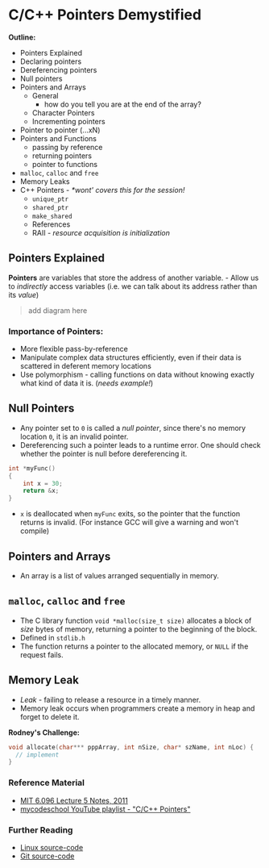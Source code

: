 # C/C++ Pointers Demystified

**Outline:**
- Pointers Explained
- Declaring pointers
- Dereferencing pointers
- Null pointers
- Pointers and Arrays
    - General
        - how do you tell you are at the end of the array?
    - Character Pointers
    - Incrementing pointers
- Pointer to pointer (...xN)
- Pointers and Functions
    - passing by reference
    - returning pointers
    - pointer to functions
- `malloc`, `calloc` and `free`
- Memory Leaks
- C++ Pointers - _*wont' covers this for the session!_
    - `unique_ptr`
    - `shared_ptr`
    - `make_shared`
    - References
    - RAII - _resource acquisition is initialization_

## Pointers Explained

**Pointers** are variables that store the address of another variable.
    - Allow us to _indirectly_ access variables (i.e. we can talk about its address rather than its _value_)

> add diagram here

### Importance of Pointers:

- More flexible pass-by-reference
- Manipulate complex data structures efficiently, even if their data is scattered in deferent memory locations
- Use polymorphism - calling functions on data without knowing exactly what kind of data it is. (_needs example!_)


## Null Pointers

- Any pointer set to `0` is called a _null pointer_, since there's no memory location `0`, it is an invalid pointer.
- Dereferencing such a pointer leads to a runtime error. One should check whether the pointer is null before dereferencing it.

```c
int *myFunc()
{
    int x = 30;
    return &x;
}
```
- `x` is deallocated when `myFunc` exits, so the pointer that the function returns is invalid. (For instance GCC will give a warning and won't compile)


## Pointers and Arrays

- An array is a list of values arranged sequentially in memory.

## `malloc`, `calloc` and `free`

- The C library function `void *malloc(size_t size)` allocates a block of _size_ bytes of memory, returning a pointer to the beginning of the block.
- Defined in `stdlib.h`
- The function returns a pointer to the allocated memory, or `NULL` if the request fails.

## Memory Leak
- _Leak_ - failing to release a resource in a timely manner.
- Memory leak occurs when programmers create a memory in heap and forget to delete it.

**Rodney's Challenge:**

```c
void allocate(char*** pppArray, int nSize, char* szName, int nLoc) {
  // implement
}
```

### Reference Material

- [MIT 6.096 Lecture 5 Notes, 2011](https://ocw.mit.edu/courses/electrical-engineering-and-computer-science/6-096-introduction-to-c-january-iap-2011/lecture-notes/MIT6_096IAP11_lec05.pdf)
- [mycodeschool YouTube playlist - "C/C++ Pointers"](https://www.youtube.com/watch?v=h-HBipu_1P0&list=PL2_aWCzGMAwLZp6LMUKI3cc7pgGsasm2_&index=2&t=0s)

### Further Reading

- [Linux source-code](https://elixir.bootlin.com/linux/latest/source)
- [Git source-code](https://github.com/git/git)
